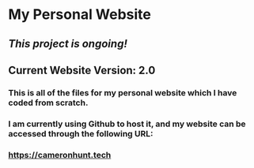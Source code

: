# My Personal Website

## *This project is ongoing!*
## Current Website Version: 2.0
### This is all of the files for my personal website which I have coded from scratch.
### I am currently using Github to host it, and my website can be accessed through the following URL:
### https://cameronhunt.tech
